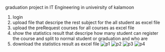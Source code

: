 graduation project in IT Engineering in univeirsity of kalamoon

1) login
2) upload file that descripe the rest subject for the all student as excel file
3) upload the preRequest courses for all courses as excel file
4) show the statistics result that descripe how many student can register the course and split to normal student or graduation and who are
5) download the statistics result as excel file
![p1](https://github.com/MayaGhajghouj/graduation-Project/assets/118531014/ab43f51d-2a66-423e-955b-44a10cfd50b3)
![p2](https://github.com/MayaGhajghouj/graduation-Project/assets/118531014/4ed9972f-bf13-4ca1-873b-0075fa7e7b0e)
![p3](https://github.com/MayaGhajghouj/graduation-Project/assets/118531014/bfc2ae19-9cfd-4349-b427-53af1d811b41)
![p4](https://github.com/MayaGhajghouj/graduation-Project/assets/118531014/60c06a0e-007d-4210-8c31-f341d5587b4b)
